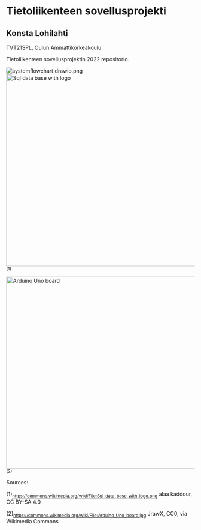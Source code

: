 # Tietoliikenteen sovellusprojekti
## Konsta Lohilahti
TVT21SPL, Oulun Ammattikorkeakoulu

Tietoliikenteen sovellusprojektin 2022 repositorio.

<img src="/constlo/TL_SvProjekti2022_loko/blob/main/systemflowchart.drawio.png?raw=true" alt="systemflowchart.drawio.png">
<a title="alaa kaddour, CC BY-SA 4.0 &lt;https://creativecommons.org/licenses/by-sa/4.0&gt;, via Wikimedia Commons" href="https://commons.wikimedia.org/wiki/File:Sql_data_base_with_logo.png"><img width="512" alt="Sql data base with logo" src="https://upload.wikimedia.org/wikipedia/commons/thumb/8/87/Sql_data_base_with_logo.png/512px-Sql_data_base_with_logo.png">
</a><sub> (1)</sub>

<a title="JrawX, CC0, via Wikimedia Commons" href="https://commons.wikimedia.org/wiki/File:Arduino_Uno_board.jpg"><img width="512" alt="Arduino Uno board" src="https://upload.wikimedia.org/wikipedia/commons/thumb/d/de/Arduino_Uno_board.jpg/512px-Arduino_Uno_board.jpg"></a><sub> (2)</sub>


Sources:

(1)<sub>https://commons.wikimedia.org/wiki/File:Sql_data_base_with_logo.png</sub> alaa kaddour, CC BY-SA 4.0

(2)<sub>https://commons.wikimedia.org/wiki/File:Arduino_Uno_board.jpg</sub> JrawX, CC0, via Wikimedia Commons
